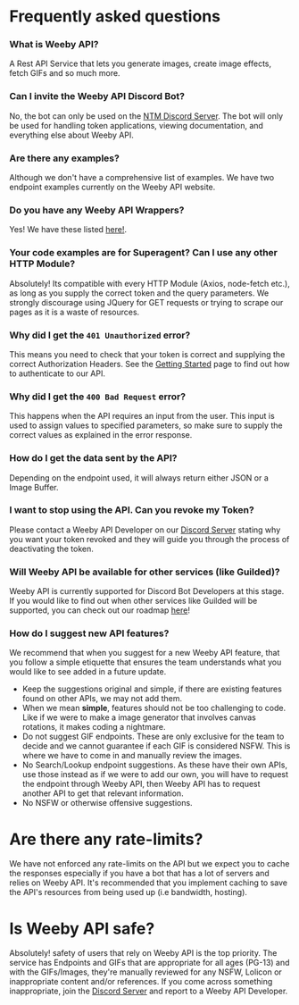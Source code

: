# Frequently asked questions

### What is Weeby API?
A Rest API Service that lets you generate images, create image effects, fetch GIFs and so much more.

### Can I invite the Weeby API Discord Bot?
No, the bot can only be used on the [NTM Discord Server](https://weebyapi.xyz/discord). The bot will only be used for handling token applications, viewing documentation, and everything else about Weeby API.

### Are there any examples?
Although we don't have a comprehensive list of examples. We have two endpoint examples currently on the Weeby API website.

### Do you have any Weeby API Wrappers?
Yes! We have these listed [here!](/#wrappers).

### Your code examples are for Superagent? Can I use any other HTTP Module?
Absolutely! Its compatible with every HTTP Module (Axios, node-fetch etc.), as long as you supply the correct token and the query parameters. We strongly discourage using JQuery for GET requests or trying to scrape our pages as it is a waste of resources.

### Why did I get the `401 Unauthorized` error? 
This means you need to check that your token is correct and supplying the correct Authorization Headers. See the [Getting Started](https://weebyapi.xyz/gettingstarted) page to find out how to authenticate to our API.

### Why did I get the `400 Bad Request` error?
This happens when the API requires an input from the user. This input is used to assign values to specified parameters, so make sure to supply the correct values as explained in the error response.

### How do I get the data sent by the API?
Depending on the endpoint used, it will always return either JSON or a Image Buffer.

### I want to stop using the API. Can you revoke my Token?
Please contact a Weeby API Developer on our [Discord Server](https://weebyapi.xyz/discord) stating why you want your token revoked and they will guide you through the process of deactivating the token.

### Will Weeby API be available for other services (like Guilded)?
Weeby API is currently supported for Discord Bot Developers at this stage. If you would like to find out when other services like Guilded will be supported, you can check out our roadmap [here](https://weebyapi.xyz/trello)!

### How do I suggest new API features?
We recommend that when you suggest for a new Weeby API feature, that you follow a simple etiquette that ensures the team understands what you would like to see added in a future update.
- Keep the suggestions original and simple, if there are existing features found on other APIs, we may not add them.
- When we mean **simple**, features should not be too challenging to code. Like if we were to make a image generator that involves canvas rotations, it makes coding a nightmare.
- Do not suggest GIF endpoints. These are only exclusive for the team to decide and we cannot guarantee if each GIF is considered NSFW. This is where we have to come in and manually review the images.
- No Search/Lookup endpoint suggestions. As these have their own APIs, use those instead as if we were to add our own, you will have to request the endpoint through Weeby API, then Weeby API has to request another API to get that relevant information.
- No NSFW or otherwise offensive suggestions.

# Are there any rate-limits?
We have not enforced any rate-limits on the API but we expect you to cache the responses especially if you have a bot that has a lot of servers and relies on Weeby API.
It's recommended that you implement caching to save the API's resources from being used up (i.e bandwidth, hosting).

# Is Weeby API safe?
Absolutely! safety of users that rely on Weeby API is the top priority. 
The service has Endpoints and GIFs that are appropriate for all ages (PG-13) and with the GIFs/Images, they're manually reviewed for any NSFW, Lolicon or inappropriate content and/or references.
If you come across something inappropriate, join the [Discord Server](https://discord.gg/cmUFubKUtu) and report to a Weeby API Developer.

